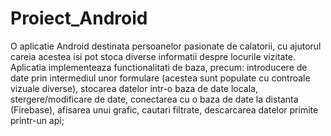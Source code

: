# Proiect_Android
O aplicatie Android destinata persoanelor pasionate de calatorii, cu ajutorul careia acestea isi pot stoca diverse informatii despre locurile vizitate.
Aplicatia implementeaza functionalitati de baza, precum: introducere de date prin intermediul unor formulare (acestea sunt populate cu controale vizuale diverse), stocarea datelor intr-o baza de date locala, stergere/modificare de date, conectarea cu o baza de date la distanta (Firebase), afisarea unui grafic, cautari filtrate, descarcarea datelor primite printr-un api;
